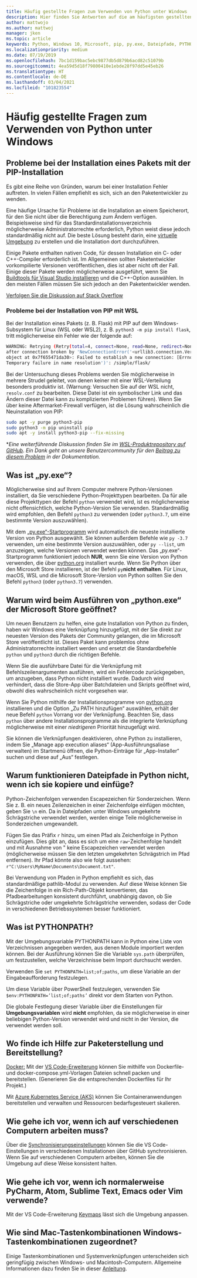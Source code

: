 ```yaml
---
title: Häufig gestellte Fragen zum Verwenden von Python unter Windows
description: Hier finden Sie Antworten auf die am häufigsten gestellten Fragen (FAQs) zur Verwendung von Python unter Windows zur Entwicklung.
author: mattwojo
ms.author: mattwoj
manager: jken
ms.topic: article
keywords: Python, Windows 10, Microsoft, pip, py.exe, Dateipfade, PYTHONPATH, Python-Entwicklung, Python-Paketerstellung
ms.localizationpriority: medium
ms.date: 07/19/2019
ms.openlocfilehash: 7bc1d159bac5ebc9877db5d879b6acd82c51079b
ms.sourcegitcommit: 4ea59d5d18f79800410e1ebde28f97dd5e45eb26
ms.translationtype: HT
ms.contentlocale: de-DE
ms.lasthandoff: 03/04/2021
ms.locfileid: "101823554"
---
```

# <a name="frequently-asked-questions-about-using-python-on-windows"></a>Häufig gestellte Fragen zum Verwenden von Python unter Windows

## <a name="trouble-installing-a-package-with-pip-install"></a>Probleme bei der Installation eines Pakets mit der PIP-Installation

Es gibt eine Reihe von Gründen, warum bei einer Installation Fehler auftreten. In vielen Fällen empfiehlt es sich, sich an den Paketentwickler zu wenden.

Eine häufige Ursache für Probleme ist die Installation an einem Speicherort, für den Sie nicht über die Berechtigung zum Ändern verfügen. Beispielsweise sind für das Standardinstallationsverzeichnis möglicherweise Administratorrechte erforderlich, Python weist diese jedoch standardmäßig nicht auf. Die beste Lösung besteht darin, eine [virtuelle Umgebung](./web-frameworks.md#create-a-virtual-environment) zu erstellen und die Installation dort durchzuführen.

Einige Pakete enthalten nativen Code, für dessen Installation ein C- oder C++-Compiler erforderlich ist. Im Allgemeinen sollten Paketentwickler vorkompilierte Versionen veröffentlichen, dies ist aber nicht oft der Fall. Einige dieser Pakete werden möglicherweise ausgeführt, wenn Sie [Buildtools für Visual Studio installieren](https://visualstudio.microsoft.com/downloads/#build-tools-for-visual-studio-2019) und die C++-Option auswählen. In den meisten Fällen müssen Sie sich jedoch an den Paketentwickler wenden.

[Verfolgen Sie die Diskussion auf Stack Overflow](https://stackoverflow.com/questions/4750806/how-do-i-install-pip-on-windows/12476379)

### <a name="trouble-installing-pip-with-wsl"></a>Probleme bei der Installation von PIP mit WSL

Bei der Installation eines Pakets (z. B. Flask) mit PIP auf dem Windows-Subsystem für Linux (WSL oder WSL2), z. B. `python3 -m pip install flask`, tritt möglicherweise ein Fehler wie der folgende auf:

```bash
WARNING: Retrying (Retry(total=4, connect=None, read=None, redirect=None, status=None))
after connection broken by 'NewConnectionError('<urllib3.connection.VerifiedHTTPSConnection
object at 0x7f655471da30>: Failed to establish a new connection: [Errno -3]
Temporary failure in name resolution')': /simple/flask/
```

Bei der Untersuchung dieses Problems werden Sie möglicherweise in mehrere Strudel geleitet, von denen keiner mit einer WSL-Verteilung besonders produktiv ist. (Warnung: Versuchen Sie auf der WSL nicht, `resolv.conf` zu bearbeiten. Diese Datei ist ein symbolischer Link und das Ändern dieser Datei kann zu komplizierten Problemen führen). Wenn Sie über keine Aftermarket-Firewall verfügen, ist die Lösung wahrscheinlich die Neuinstallation von PIP:

```bash
sudo apt -y purge python3-pip
sudo python3 -m pip uninstall pip
sudo apt -y install python3-pip --fix-missing
```

**Eine weiterführende Diskussion finden Sie im [WSL-Produktrepository auf GitHub](https://github.com/microsoft/WSL/issues/4020). Ein Dank geht an unsere Benutzercommunity für den [Beitrag zu diesem Problem](https://github.com/MicrosoftDocs/windows-uwp/issues/2679) in der Dokumentation.*

## <a name="what-is-pyexe"></a>Was ist „py.exe“?

Möglicherweise sind auf Ihrem Computer mehrere Python-Versionen installiert, da Sie verschiedene Python-Projekttypen bearbeiten. Da für alle diese Projekttypen der Befehl `python` verwendet wird, ist es möglicherweise nicht offensichtlich, welche Python-Version Sie verwenden. Standardmäßig wird empfohlen, den Befehl `python3` zu verwenden (oder `python3.7`, um eine bestimmte Version auszuwählen).

Mit dem [„py.exe“-Startprogramm](https://docs.python.org/3/using/windows.html#launcher) wird automatisch die neueste installierte Version von Python ausgewählt. Sie können außerdem Befehle wie `py -3.7` verwenden, um eine bestimmte Version auszuwählen, oder `py --list`, um anzuzeigen, welche Versionen verwendet werden können. Das „py.exe“-Startprogramm funktioniert jedoch **NUR**, wenn Sie eine Version von Python verwenden, die über [python.org](https://www.python.org/downloads/windows/) installiert wurde. Wenn Sie Python über den Microsoft Store installieren, ist der Befehl `py`**nicht enthalten**. Für Linux, macOS, WSL und die Microsoft Store-Version von Python sollten Sie den Befehl `python3` (oder `python3.7`) verwenden.

## <a name="why-does-running-pythonexe-open-the-microsoft-store"></a>Warum wird beim Ausführen von „python.exe“ der Microsoft Store geöffnet?

Um neuen Benutzern zu helfen, eine gute Installation von Python zu finden, haben wir Windows eine Verknüpfung hinzugefügt, mit der Sie direkt zur neuesten Version des Pakets der Community gelangen, die im Microsoft Store veröffentlicht ist. Dieses Paket kann problemlos ohne Administratorrechte installiert werden und ersetzt die Standardbefehle `python` und `python3` durch die richtigen Befehle.

Wenn Sie die ausführbare Datei für die Verknüpfung mit Befehlszeilenargumenten ausführen, wird ein Fehlercode zurückgegeben, um anzugeben, dass Python nicht installiert wurde. Dadurch wird verhindert, dass die Store-App über Batchdateien und Skripts geöffnet wird, obwohl dies wahrscheinlich nicht vorgesehen war.

Wenn Sie Python mithilfe der Installationsprogramme von [python.org](https://www.python.org/downloads/windows/) installieren und die Option „Zu PATH hinzufügen“ auswählen, erhält der neue Befehl `python` Vorrang vor der Verknüpfung. Beachten Sie, dass `python` über andere Installationsprogramme als die integrierte Verknüpfung möglicherweise mit einer _niedrigeren_ Priorität hinzugefügt wird.

Sie können die Verknüpfungen deaktivieren, ohne Python zu installieren, indem Sie „Manage app execution aliases“ (App-Ausführungsaliase verwalten) im Startmenü öffnen, die Python-Einträge für „App-Installer“ suchen und diese auf „Aus“ festlegen.

## <a name="why-dont-file-paths-work-in-python-when-i-copy-paste-them"></a>Warum funktionieren Dateipfade in Python nicht, wenn ich sie kopiere und einfüge?

Python-Zeichenfolgen verwenden Escapezeichen für Sonderzeichen. Wenn Sie z. B. ein neues Zeilenzeichen in einer Zeichenfolge einfügen möchten, geben Sie `\n` ein. Da in Dateipfaden unter Windows umgekehrte Schrägstriche verwendet werden, werden einige Teile möglicherweise in Sonderzeichen umgewandelt.

Fügen Sie das Präfix `r` hinzu, um einen Pfad als Zeichenfolge in Python einzufügen. Dies gibt an, dass es sich um eine `raw`-Zeichenfolge handelt und mit Ausnahme von \" keine Escapezeichen verwendet werden (möglicherweise müssen Sie den letzten umgekehrten Schrägstrich im Pfad entfernen). Ihr Pfad könnte also wie folgt aussehen: `r"C:\Users\MyName\Documents\Document.txt"`.

Bei Verwendung von Pfaden in Python empfiehlt es sich, das standardmäßige pathlib-Modul zu verwenden. Auf diese Weise können Sie die Zeichenfolge in ein Rich-Path-Objekt konvertieren, das Pfadbearbeitungen konsistent durchführt, unabhängig davon, ob Sie Schrägstriche oder umgekehrte Schrägstriche verwenden, sodass der Code in verschiedenen Betriebssystemen besser funktioniert.

## <a name="what-is-pythonpath"></a>Was ist PYTHONPATH?

Mit der Umgebungsvariable PYTHONPATH kann in Python eine Liste von Verzeichnissen angegeben werden, aus denen Module importiert werden können. Bei der Ausführung können Sie die Variable `sys.path` überprüfen, um festzustellen, welche Verzeichnisse beim Import durchsucht werden.

Verwenden Sie `set PYTHONPATH=list;of;paths`, um diese Variable an der Eingabeaufforderung festzulegen.

Um diese Variable über PowerShell festzulegen, verwenden Sie `$env:PYTHONPATH=’list;of;paths’` direkt vor dem Starten von Python.

Die globale Festlegung dieser Variable über die Einstellungen für **Umgebungsvariablen** wird **nicht** empfohlen, da sie möglicherweise in einer beliebigen Python-Version verwendet wird und nicht in der Version, die verwendet werden soll.

## <a name="where-can-i-find-help-with-packaging-and-deployment"></a>Wo finde ich Hilfe zur Paketerstellung und Bereitstellung?

[Docker:](https://code.visualstudio.com/docs/azure/docker) Mit der [VS Code-Erweiterung](https://code.visualstudio.com/docs/azure/docker) können Sie mithilfe von Dockerfile- und docker-compose.yml-Vorlagen Dateien schnell packen und bereitstellen. (Generieren Sie die entsprechenden Dockerfiles für Ihr Projekt.)

Mit [Azure Kubernetes Service (AKS)](/azure/aks/) können Sie Containeranwendungen bereitstellen und verwalten und Ressourcen bedarfsgesteuert skalieren.

## <a name="what-if-i-need-to-work-across-different-machines"></a>Wie gehe ich vor, wenn ich auf verschiedenen Computern arbeiten muss?

Über die [Synchronisierungseinstellungen](https://marketplace.visualstudio.com/items?itemName=Shan.code-settings-sync) können Sie die VS Code-Einstellungen in verschiedenen Installationen über GitHub synchronisieren. Wenn Sie auf verschiedenen Computern arbeiten, können Sie die Umgebung auf diese Weise konsistent halten.

## <a name="what-if-im-used-to-using-pycharm-atom-sublime-text-emacs-or-vim"></a>Wie gehe ich vor, wenn ich normalerweise PyCharm, Atom, Sublime Text, Emacs oder Vim verwende?

Mit der VS Code-Erweiterung [Keymaps](https://marketplace.visualstudio.com/search?target=VSCode&category=Keymaps&sortBy=Downloads) lässt sich die Umgebung anpassen.

## <a name="how-do-mac-shortcut-keys-map-to-windows-shortcut-keys"></a>Wie sind Mac-Tastenkombinationen Windows-Tastenkombinationen zugeordnet?

Einige Tastenkombinationen und Systemverknüpfungen unterscheiden sich geringfügig zwischen Windows- und Macintosh-Computern. Allgemeine Informationen dazu finden Sie in dieser [Anleitung](../dev-environment/mac-to-windows.md).
